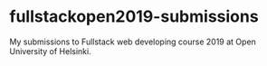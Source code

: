 # fullstackopen2019-submissions
My submissions to Fullstack web developing course 2019 at Open University of Helsinki.
